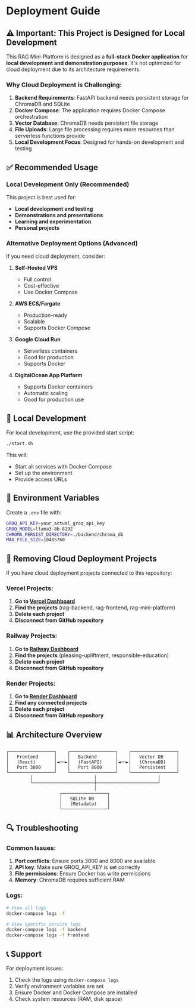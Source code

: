 # Deployment Guide

## ⚠️ Important: This Project is Designed for Local Development

This RAG Mini-Platform is designed as a **full-stack Docker application** for **local development and demonstration purposes**. It's not optimized for cloud deployment due to its architecture requirements.

### Why Cloud Deployment is Challenging:

1. **Backend Requirements**: FastAPI backend needs persistent storage for ChromaDB and SQLite
2. **Docker Compose**: The application requires Docker Compose orchestration
3. **Vector Database**: ChromaDB needs persistent file storage
4. **File Uploads**: Large file processing requires more resources than serverless functions provide
5. **Local Development Focus**: Designed for hands-on development and testing

## ✅ Recommended Usage

### **Local Development Only** (Recommended)

This project is best used for:

- **Local development and testing**
- **Demonstrations and presentations**
- **Learning and experimentation**
- **Personal projects**

### **Alternative Deployment Options** (Advanced)

If you need cloud deployment, consider:

1. **Self-Hosted VPS**

   - Full control
   - Cost-effective
   - Use Docker Compose

2. **AWS ECS/Fargate**

   - Production-ready
   - Scalable
   - Supports Docker Compose

3. **Google Cloud Run**

   - Serverless containers
   - Good for production
   - Supports Docker

4. **DigitalOcean App Platform**
   - Supports Docker containers
   - Automatic scaling
   - Good for production use

## 🔧 Local Development

For local development, use the provided start script:

```bash
./start.sh
```

This will:

- Start all services with Docker Compose
- Set up the environment
- Provide access URLs

## 📝 Environment Variables

Create a `.env` file with:

```bash
GROQ_API_KEY=your_actual_groq_api_key
GROQ_MODEL=llama3-8b-8192
CHROMA_PERSIST_DIRECTORY=./backend/chroma_db
MAX_FILE_SIZE=10485760
```

## 🚫 Removing Cloud Deployment Projects

If you have cloud deployment projects connected to this repository:

### **Vercel Projects:**

1. **Go to [Vercel Dashboard](https://vercel.com/dashboard)**
2. **Find the projects** (rag-backend, rag-frontend, rag-mini-platform)
3. **Delete each project**
4. **Disconnect from GitHub repository**

### **Railway Projects:**

1. **Go to [Railway Dashboard](https://railway.app/dashboard)**
2. **Find the projects** (pleasing-upliftment, responsible-education)
3. **Delete each project**
4. **Disconnect from GitHub repository**

### **Render Projects:**

1. **Go to [Render Dashboard](https://dashboard.render.com/)**
2. **Find any connected projects**
3. **Delete each project**
4. **Disconnect from GitHub repository**

## 📊 Architecture Overview

```
┌─────────────────┐    ┌─────────────────┐    ┌─────────────────┐
│   Frontend      │    │   Backend       │    │   Vector DB     │
│   (React)       │◄──►│   (FastAPI)     │◄──►│   (ChromaDB)    │
│   Port 3000     │    │   Port 8000     │    │   Persistent    │
└─────────────────┘    └─────────────────┘    └─────────────────┘
         │                       │                       │
         └───────────────────────┼───────────────────────┘
                                 │
                    ┌─────────────────┐
                    │   SQLite DB     │
                    │   (Metadata)    │
                    └─────────────────┘
```

## 🔍 Troubleshooting

### Common Issues:

1. **Port conflicts**: Ensure ports 3000 and 8000 are available
2. **API key**: Make sure GROQ_API_KEY is set correctly
3. **File permissions**: Ensure Docker has write permissions
4. **Memory**: ChromaDB requires sufficient RAM

### Logs:

```bash
# View all logs
docker-compose logs -f

# View specific service logs
docker-compose logs -f backend
docker-compose logs -f frontend
```

## 📞 Support

For deployment issues:

1. Check the logs using `docker-compose logs`
2. Verify environment variables are set
3. Ensure Docker and Docker Compose are installed
4. Check system resources (RAM, disk space)
